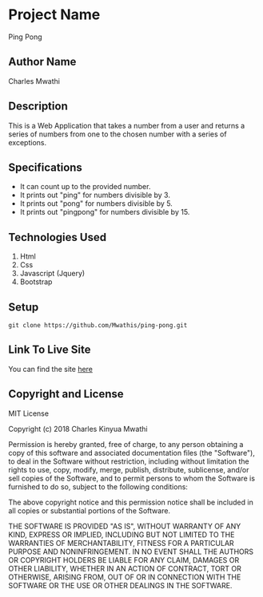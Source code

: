 # Project Name
Ping Pong

## Author Name
Charles Mwathi

## Description
This is a Web Application that takes a number from a user and returns a series of numbers from one to the chosen number with a series of exceptions.

## Specifications
* It can count up to the provided number.
* It prints out "ping" for numbers divisible by 3.
* It prints out "pong" for numbers divisible by 5.
* It prints out "pingpong" for numbers divisible by 15.

## Technologies Used
1. Html
2. Css
3. Javascript (Jquery)
4. Bootstrap

## Setup
```
git clone https://github.com/Mwathis/ping-pong.git
```
## Link To Live Site
You can find the site [here](https://mwathis.github.io/ping-pong/)

## Copyright and License
MIT License

Copyright (c) 2018 Charles Kinyua Mwathi

Permission is hereby granted, free of charge, to any person obtaining a copy
of this software and associated documentation files (the "Software"), to deal
in the Software without restriction, including without limitation the rights
to use, copy, modify, merge, publish, distribute, sublicense, and/or sell
copies of the Software, and to permit persons to whom the Software is
furnished to do so, subject to the following conditions:

The above copyright notice and this permission notice shall be included in all
copies or substantial portions of the Software.

THE SOFTWARE IS PROVIDED "AS IS", WITHOUT WARRANTY OF ANY KIND, EXPRESS OR
IMPLIED, INCLUDING BUT NOT LIMITED TO THE WARRANTIES OF MERCHANTABILITY,
FITNESS FOR A PARTICULAR PURPOSE AND NONINFRINGEMENT. IN NO EVENT SHALL THE
AUTHORS OR COPYRIGHT HOLDERS BE LIABLE FOR ANY CLAIM, DAMAGES OR OTHER
LIABILITY, WHETHER IN AN ACTION OF CONTRACT, TORT OR OTHERWISE, ARISING FROM,
OUT OF OR IN CONNECTION WITH THE SOFTWARE OR THE USE OR OTHER DEALINGS IN THE
SOFTWARE.
